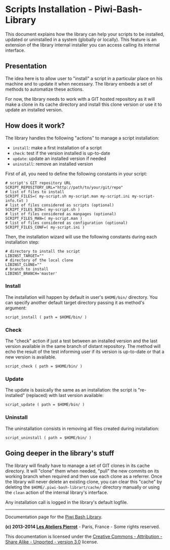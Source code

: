 Scripts Installation - Piwi-Bash-Library
========================================

This document explains how the library can help your scripts to be installed, updated or
uninstalled in a system (globally or locally). This feature is an extension of the library
internal installer you can access calling its internal interface.


## Presentation

The idea here is to allow user to "install" a script in a particular place on his machine
and to update it when necessary. The library embeds a set of methods to automatize these 
actions.

For now, the library needs to work with a GIT hosted repository as it will make a clone in
its cache directory and install this clone version or use it to update an installed version.


## How does it work?

The library handles the following "actions" to manage a script installation:

-   `install`: make a first installation of a script
-   `check`: test if the version installed is up-to-date
-   `update`: update an installed version if needed
-   `uninstall`: remove an installed version

First of all, you need to define the following constants in your script:

    # script's GIT repository URL
    SCRIPT_REPOSITORY_URL="http://path/to/your/git/repo"
    # list of files to install
    SCRIPT_FILES=( my-script.sh my-script.man my-script.ini my-script-info.txt )
    # list of files considered as scripts (optional)
    SCRIPT_FILES_BIN=( my-script.sh )
    # list of files considered as manpages (optional)
    SCRIPT_FILES_MAN=( my-script.man )
    # list of files considered as configuration (optional)
    SCRIPT_FILES_CONF=( my-script.ini )

Then, the installation wizard will use the following constants during each installation
step:

    # directory to install the script
    LIBINST_TARGET=""
    # directory of the local clone
    LIBINST_CLONE=""
    # branch to install
    LIBINST_BRANCH='master'

### Install

The installation will happen by default in user's `$HOME/bin/` directory. You can specify 
another default target directory passing it as method's argument:

    script_install ( path = $HOME/bin/ )

### Check

The "check" action if just a test between an installed version and the last version available
in the same branch of distant repository. The method will echo the result of the test informing
user if its version is up-to-date or that a new version is available.

    script_check ( path = $HOME/bin/ )

### Update

The update is basically the same as an installation: the script is "re-installed" (replaced)
with last version available:

    script_update ( path = $HOME/bin/ )

### Uninstall

The uninstallation consists in removing all files created during installation:

    script_uninstall ( path = $HOME/bin/ )


## Going deeper in the library's stuff

The library will finally have to manage a set of GIT clones in its cache directory. It will
"clone" them when needed, "pull" the new commits on its working branch when required and
then use each clone as a referrer. Once the library will never delete an existing clone,
you can clear this "cache" by deleting the `$HOME/.piwi-bash-librart/cache/` directory
manually or using the `clean` action of the internal library's interface.

Any installation call is logged in the library's default logfile.


--------------

Documentation page for the [Piwi Bash Library](http://github.com/atelierspierrot/piwi-bash-library).

**(c) 2013-2014 [Les Ateliers Pierrot](http://www.ateliers-pierrot.fr/)** - Paris, France - Some rights reserved.

This documentation is licensed under the [Creative Commons - Attribution - Share Alike - Unported - version 3.0](http://creativecommons.org/licenses/by-sa/3.0/) license.
